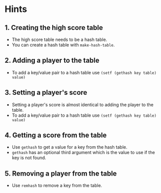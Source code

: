 # Hints

## 1. Creating the high score table

- The high score table needs to be a hash table.
- You can create a hash table with `make-hash-table`.

## 2. Adding a player to the table

- To add a key/value pair to a hash table use `(setf (gethash key table) value)`

## 3. Setting a player's score

- Setting a player's score is almost identical to adding the player to the table.
- To add a key/value pair to a hash table use `(setf (gethash key table) value)`

## 4. Getting a score from the table

- Use `gethash` to get a value for a key from the hash table.
- `gethash` has an optional third argument which is the value to use if the key is not found.

## 5. Removing a player from the table

- Use `remhash` to remove a key from the table.
